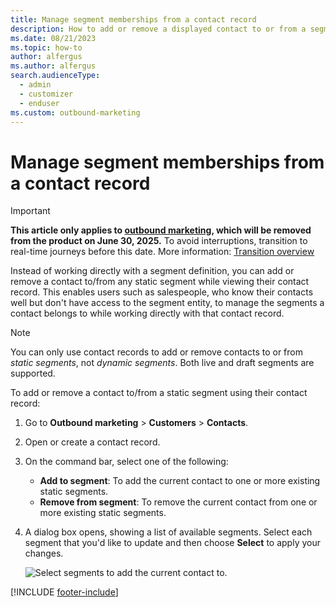 ```yaml
---
title: Manage segment memberships from a contact record
description: How to add or remove a displayed contact to or from a segment in Dynamics 365 Customer Insights - Journeys.
ms.date: 08/21/2023
ms.topic: how-to
author: alfergus
ms.author: alfergus
search.audienceType: 
  - admin
  - customizer
  - enduser
ms.custom: outbound-marketing
---
```


# Manage segment memberships from a contact record

> [!IMPORTANT]
> **This article only applies to [outbound marketing](user-guide.md), which will be removed from the product on June 30, 2025.** To avoid interruptions, transition to real-time journeys before this date. More information: [Transition overview](transition-overview.md)

Instead of working directly with a segment definition, you can add or remove a contact to/from any static segment while viewing their contact record. This enables users such as salespeople, who know their contacts well but don't have access to the segment entity, to manage the segments a contact belongs to while working directly with that contact record.

> [!NOTE]
> You can only use contact records to add or remove contacts to or from *static segments*, not *dynamic segments*. Both live and draft segments are supported.

To add or remove a contact to/from a static segment using their contact record:

1. Go to **Outbound marketing** > **Customers** > **Contacts**.
1. Open or create a contact record.
1. On the command bar, select one of the following:
    - **Add to segment**: To add the current contact to one or more existing static segments.
    - **Remove from segment**: To remove the current contact from one or more existing static segments.
1. A dialog box opens, showing a list of available segments. Select each segment that you'd like to update and then choose **Select** to apply your changes.

    ![Select segments to add the current contact to.](media/select-segment-from-contact.png "Select segments to add the current contact to")

[!INCLUDE [footer-include](./includes/footer-banner.md)]
